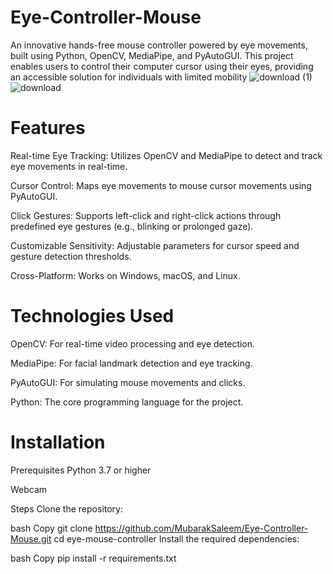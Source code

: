 # Eye-Controller-Mouse
An innovative hands-free mouse controller powered by eye movements, built using Python, OpenCV, MediaPipe, and PyAutoGUI. This project enables users to control their computer cursor using their eyes, providing an accessible solution for individuals with limited mobility
![download (1)](https://github.com/user-attachments/assets/f837b5d9-2483-48dc-af14-7f421a4918a8)                                                           ![download](https://github.com/user-attachments/assets/d93bd69b-209c-4682-99f5-157db204a5bb)


# Features

   Real-time Eye Tracking: Utilizes OpenCV and MediaPipe to detect and track eye movements in real-time.

   Cursor Control: Maps eye movements to mouse cursor movements using PyAutoGUI.
 
   Click Gestures: Supports left-click and right-click actions through predefined eye gestures (e.g., blinking or prolonged gaze).

   Customizable Sensitivity: Adjustable parameters for cursor speed and gesture detection thresholds.

   Cross-Platform: Works on Windows, macOS, and Linux.

# Technologies Used
OpenCV: For real-time video processing and eye detection.

MediaPipe: For facial landmark detection and eye tracking.

PyAutoGUI: For simulating mouse movements and clicks.

Python: The core programming language for the project.

# Installation
Prerequisites
Python 3.7 or higher

Webcam

Steps
Clone the repository:

bash
Copy
git clone https://github.com/MubarakSaleem/Eye-Controller-Mouse.git
cd eye-mouse-controller
Install the required dependencies:

bash
Copy
pip install -r requirements.txt
